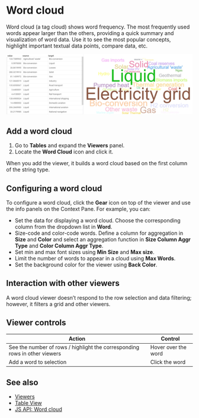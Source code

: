 <!-- TITLE: Word cloud -->
<!-- SUBTITLE: -->

# Word cloud

Word cloud (a tag cloud) shows word frequency. The most frequently used words appear larger than the others, providing a quick summary and visualization of word data. Use it to see the most popular concepts, highlight important textual data points, compare data, etc.

![Word Cloud](word-cloud.png "Word Cloud")

## Add a word cloud

1. Go to **Tables** and expand the **Viewers** panel.
1. Locate the **Word Cloud** icon and click it.

When you add the viewer, it builds a word cloud based on the first column of the string type.

## Configuring a word cloud

To configure a word cloud, click the **Gear** icon on top of the viewer and use the info panels on the Context Pane. For example, you can:

* Set the data for displaying a word cloud. Choose the corresponding column from the dropdown list in **Word**.
* Size-code and color-code words. Define a column for aggregation in **Size** and **Color** and select an aggregation function in **Size Column Aggr Type** and  **Color Column Aggr Type**.
* Set min and max font sizes using **Min Size** and **Max size**.
* Limit the number of words to appear in a cloud using **Max Words**.
* Set the background color for the viewer using **Back Color**.

## Interaction with other viewers

A word cloud viewer doesn’t respond to the row selection and data filtering; however, it filters a grid and other viewers.

## Viewer controls

|Action              |        Control                |
|------------------------|----------------------|
| See the number of rows / highlight the corresponding rows in other viewers | Hover over the word |
| Add a word to selection                |Click the word                  |

## See also

* [Viewers](../viewers.md)
* [Table View](../../datagrok/table-view.md)
* [JS API: Word cloud](https://public.datagrok.ai/js/samples/ui/viewers/types/word-cloud)
